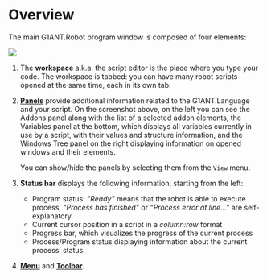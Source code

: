 # Overview

The main G1ANT.Robot program window is composed of four elements:

![](/-assets/robot-overview.png)

1. The **workspace** a.k.a. the script editor is the place where you type your code. The workspace is tabbed: you can have many robot scripts opened at the same time, each in its own tab.

2. [**Panels**](panels.md) provide additional information related to the G1ANT.Language and your script. On the screenshot above, on the left you can see the Addons panel along with the list of a selected addon elements, the Variables panel at the bottom, which displays all variables currently in use by a script, with their values and structure information, and the Windows Tree panel on the right displaying information on opened windows and their elements.

   You can show/hide the panels by selecting them from the `View` menu.

3. **Status bar** displays the following information, starting from the left:

   - Program status: *“Ready”* means that the robot is able to execute process, *“Process has finished”* or *“Process error at line...”* are self-explanatory.
   - Current cursor position in a script in a *column:row* format
   - Progress bar, which visualizes the progress of the current process
   - Process/Program status displaying information about the current process’ status.

4. [**Menu**](menu.md) and [**Toolbar**](toolbar.md).
